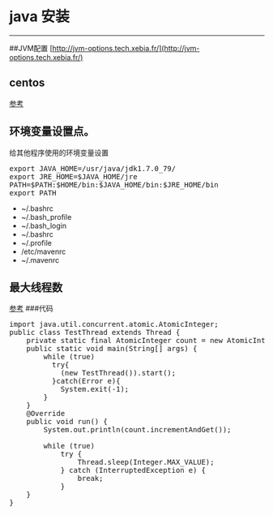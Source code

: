 # java 安装
---
##JVM配置
[http://jvm-options.tech.xebia.fr/](http://jvm-options.tech.xebia.fr/)

## centos
 [参考](http://tecadmin.net/install-java-8-on-centos-rhel-and-fedora/)

## 环境变量设置点。
给其他程序使用的环境变量设置
<pre>
export JAVA_HOME=/usr/java/jdk1.7.0_79/
export JRE_HOME=$JAVA_HOME/jre
PATH=$PATH:$HOME/bin:$JAVA_HOME/bin:$JRE_HOME/bin
export PATH
</pre>

+ ~/.bashrc
+ ~/.bash_profile
+ ~/.bash_login
+ ~/.bashrc
+ ~/.profile
+ /etc/mavenrc
+ ~/.mavenrc


## 最大线程数
[参考](http://jzhihui.iteye.com/blog/1271122)
###代码
<pre>
import java.util.concurrent.atomic.AtomicInteger;
public class TestThread extends Thread {
	private static final AtomicInteger count = new AtomicInteger();
	public static void main(String[] args) {
		while (true)
          try{
			(new TestThread()).start();
		  }catch(Error e){
            System.exit(-1);
        }
	}
	@Override
	public void run() {
		System.out.println(count.incrementAndGet());

		while (true)
			try {
				Thread.sleep(Integer.MAX_VALUE);
			} catch (InterruptedException e) {
				break;
			}
	}
}
</pre>

